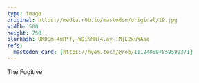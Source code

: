```yaml
---
type: image
original: https://media.r0b.io/mastodon/original/19.jpg
width: 500
height: 750
blurhash: UKDSm~4mR*f,~WDi%MRl4.ay-:M{E2xuWAae
refs:
  mastodon_card: [https://hyem.tech/@rob/111240597859592371]
---
```


The Fugitive

